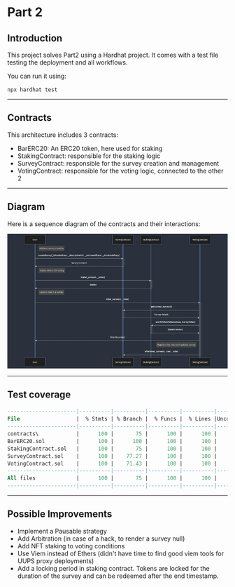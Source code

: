 # Part 2


## Introduction

This project solves Part2 using a Hardhat project.
It comes with a test file testing the deployment and all workflows.


You can run it using:

```shell
npx hardhat test
```

---
## Contracts

This architecture includes 3 contracts:

- BarERC20: An ERC20 token, here used for staking
- StakingContract: responsible for the staking logic
- SurveyContract: responsible for the survey creation and management
- VotingContract: responsible for the voting logic, connected to the other 2


---

## Diagram
Here is a sequence diagram of the contracts and their interactions:

![diagram.png](diagram.png)


---

## Test coverage


```sql
----------------------|----------|----------|----------|----------|----------------|
File                  |  % Stmts | % Branch |  % Funcs |  % Lines |Uncovered Lines |
----------------------|----------|----------|----------|----------|----------------|
contracts\            |      100 |       75 |      100 |      100 |                |
BarERC20.sol          |      100 |      100 |      100 |      100 |                |
StakingContract.sol   |      100 |       75 |      100 |      100 |                |
SurveyContract.sol    |      100 |    77.27 |      100 |      100 |                |
VotingContract.sol    |      100 |    71.43 |      100 |      100 |                |
----------------------|----------|----------|----------|----------|----------------|
All files             |      100 |       75 |      100 |      100 |                |
----------------------|----------|----------|----------|----------|----------------|
```

----

## Possible Improvements

 - Implement a Pausable strategy
 - Add Arbitration (in case of a hack, to render a survey null)
 - Add NFT staking to  voting conditions
 - Use Viem instead of Ethers (didn't have time to find good viem tools for UUPS proxy deployments)
 - Add a locking period in staking contract. Tokens are locked for the duration of the survey and can be redeemed after the end timestamp.
